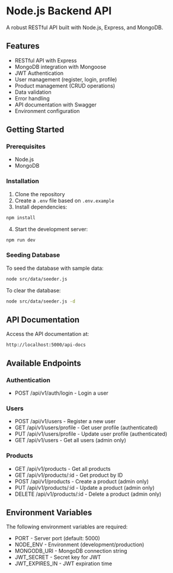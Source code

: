 # Node.js Backend API

A robust RESTful API built with Node.js, Express, and MongoDB.

## Features

- RESTful API with Express
- MongoDB integration with Mongoose
- JWT Authentication
- User management (register, login, profile)
- Product management (CRUD operations)
- Data validation
- Error handling
- API documentation with Swagger
- Environment configuration

## Getting Started

### Prerequisites

- Node.js
- MongoDB

### Installation

1. Clone the repository
2. Create a `.env` file based on `.env.example`
3. Install dependencies:

```bash
npm install
```

4. Start the development server:

```bash
npm run dev
```

### Seeding Database

To seed the database with sample data:

```bash
node src/data/seeder.js
```

To clear the database:

```bash
node src/data/seeder.js -d
```

## API Documentation

Access the API documentation at:

```
http://localhost:5000/api-docs
```

## Available Endpoints

### Authentication
- POST /api/v1/auth/login - Login a user

### Users
- POST /api/v1/users - Register a new user
- GET /api/v1/users/profile - Get user profile (authenticated)
- PUT /api/v1/users/profile - Update user profile (authenticated)
- GET /api/v1/users - Get all users (admin only)

### Products
- GET /api/v1/products - Get all products
- GET /api/v1/products/:id - Get product by ID
- POST /api/v1/products - Create a product (admin only)
- PUT /api/v1/products/:id - Update a product (admin only)
- DELETE /api/v1/products/:id - Delete a product (admin only)

## Environment Variables

The following environment variables are required:

- PORT - Server port (default: 5000)
- NODE_ENV - Environment (development/production)
- MONGODB_URI - MongoDB connection string
- JWT_SECRET - Secret key for JWT
- JWT_EXPIRES_IN - JWT expiration time
